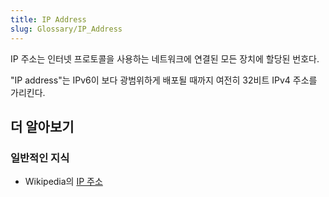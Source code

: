 ```yaml
---
title: IP Address
slug: Glossary/IP_Address
---
```

IP 주소는 인터넷 프로토콜을 사용하는 네트워크에 연결된 모든 장치에 할당된 번호다.

"IP address"는 IPv6이 보다 광범위하게 배포될 때까지 여전히 32비트 IPv4 주소를 가리킨다.

## 더 알아보기

### 일반적인 지식

- Wikipedia의 [IP 주소](https://ko.wikipedia.org/wiki/IP_%EC%A3%BC%EC%86%8C)

